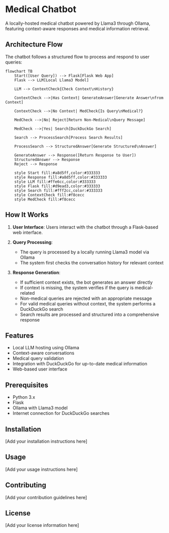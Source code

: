 # Medical Chatbot

A locally-hosted medical chatbot powered by Llama3 through Ollama, featuring context-aware responses and medical information retrieval.

## Architecture Flow

The chatbot follows a structured flow to process and respond to user queries:

```mermaid
flowchart TB
    Start([User Query]) --> Flask[Flask Web App]
    Flask --> LLM[Local Llama3 Model]
    
    LLM --> ContextCheck{Check Context\nHistory}
    
    ContextCheck -->|Has Context| GenerateAnswer[Generate Answer\nfrom Context]
    
    ContextCheck -->|No Context| MedCheck{Is Query\nMedical?}
    
    MedCheck -->|No| Reject[Return Non-Medical\nQuery Message]
    
    MedCheck -->|Yes| Search[DuckDuckGo Search]
    
    Search --> ProcessSearch[Process Search Results]
    
    ProcessSearch --> StructuredAnswer[Generate Structured\nAnswer]
    
    GenerateAnswer --> Response([Return Response to User])
    StructuredAnswer --> Response
    Reject --> Response
    
    style Start fill:#a8d5ff,color:#333333
    style Response fill:#a8d5ff,color:#333333
    style LLM fill:#ffe6cc,color:#333333
    style Flask fill:#d9ead3,color:#333333
    style Search fill:#fff2cc,color:#333333
    style ContextCheck fill:#f8cecc
    style MedCheck fill:#f8cecc
```

## How It Works

1. **User Interface**: Users interact with the chatbot through a Flask-based web interface.

2. **Query Processing**:
   - The query is processed by a locally running Llama3 model via Ollama
   - The system first checks the conversation history for relevant context

3. **Response Generation**:
   - If sufficient context exists, the bot generates an answer directly
   - If context is missing, the system verifies if the query is medical-related
   - Non-medical queries are rejected with an appropriate message
   - For valid medical queries without context, the system performs a DuckDuckGo search
   - Search results are processed and structured into a comprehensive response

## Features

- Local LLM hosting using Ollama
- Context-aware conversations
- Medical query validation
- Integration with DuckDuckGo for up-to-date medical information
- Web-based user interface

## Prerequisites

- Python 3.x
- Flask
- Ollama with Llama3 model
- Internet connection for DuckDuckGo searches

## Installation

[Add your installation instructions here]

## Usage

[Add your usage instructions here]

## Contributing

[Add your contribution guidelines here]

## License

[Add your license information here]
